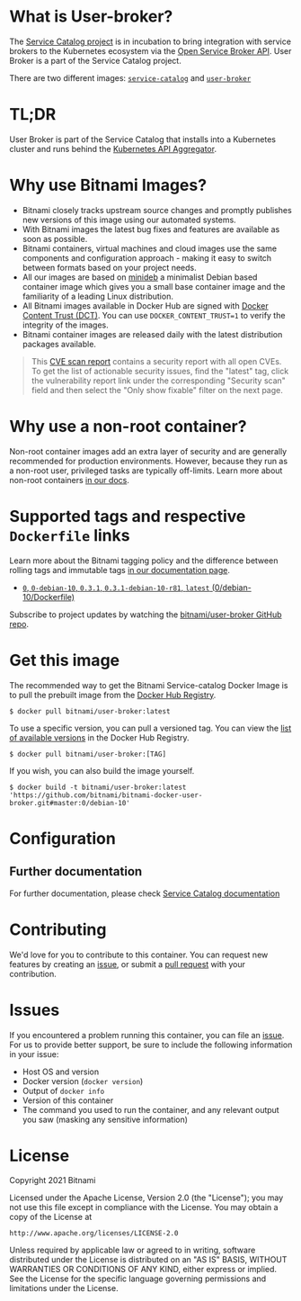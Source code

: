 
# What is User-broker?

The [Service Catalog project](https://github.com/kubernetes-incubator/service-catalog/) is in incubation to bring integration with service brokers to the Kubernetes ecosystem via the [Open Service Broker API](https://github.com/openservicebrokerapi/servicebroker). User Broker is a part of the Service Catalog project.

There are two different images: [`service-catalog`](https://github.com/bitnami/bitnami-docker-service-catalog) and [`user-broker`](https://github.com/bitnami/bitnami-docker-user-broker)

# TL;DR

User Broker is part of the Service Catalog that installs into a Kubernetes cluster and runs behind the [Kubernetes API Aggregator](https://kubernetes.io/docs/concepts/api-extension/apiserver-aggregation/).

# Why use Bitnami Images?

* Bitnami closely tracks upstream source changes and promptly publishes new versions of this image using our automated systems.
* With Bitnami images the latest bug fixes and features are available as soon as possible.
* Bitnami containers, virtual machines and cloud images use the same components and configuration approach - making it easy to switch between formats based on your project needs.
* All our images are based on [minideb](https://github.com/bitnami/minideb) a minimalist Debian based container image which gives you a small base container image and the familiarity of a leading Linux distribution.
* All Bitnami images available in Docker Hub are signed with [Docker Content Trust (DCT)](https://docs.docker.com/engine/security/trust/content_trust/). You can use `DOCKER_CONTENT_TRUST=1` to verify the integrity of the images.
* Bitnami container images are released daily with the latest distribution packages available.


> This [CVE scan report](https://quay.io/repository/bitnami/user-broker?tab=tags) contains a security report with all open CVEs. To get the list of actionable security issues, find the "latest" tag, click the vulnerability report link under the corresponding "Security scan" field and then select the "Only show fixable" filter on the next page.

# Why use a non-root container?

Non-root container images add an extra layer of security and are generally recommended for production environments. However, because they run as a non-root user, privileged tasks are typically off-limits. Learn more about non-root containers [in our docs](https://docs.bitnami.com/tutorials/work-with-non-root-containers/).

# Supported tags and respective `Dockerfile` links

Learn more about the Bitnami tagging policy and the difference between rolling tags and immutable tags [in our documentation page](https://docs.bitnami.com/tutorials/understand-rolling-tags-containers/).


* [`0`, `0-debian-10`, `0.3.1`, `0.3.1-debian-10-r81`, `latest` (0/debian-10/Dockerfile)](https://github.com/bitnami/bitnami-docker-user-broker/blob/0.3.1-debian-10-r81/0/debian-10/Dockerfile)

Subscribe to project updates by watching the [bitnami/user-broker GitHub repo](https://github.com/bitnami/bitnami-docker-user-broker).

# Get this image

The recommended way to get the Bitnami Service-catalog Docker Image is to pull the prebuilt image from the [Docker Hub Registry](https://hub.docker.com/r/bitnami/user-broker).

```console
$ docker pull bitnami/user-broker:latest
```

To use a specific version, you can pull a versioned tag. You can view the [list of available versions](https://hub.docker.com/r/bitnami/user-broker/tags/) in the Docker Hub Registry.

```console
$ docker pull bitnami/user-broker:[TAG]
```

If you wish, you can also build the image yourself.

```console
$ docker build -t bitnami/user-broker:latest 'https://github.com/bitnami/bitnami-docker-user-broker.git#master:0/debian-10'
```

# Configuration

## Further documentation

For further documentation, please check [Service Catalog documentation](https://kubernetes.io/docs/concepts/extend-kubernetes/service-catalog/)

# Contributing

We'd love for you to contribute to this container. You can request new features by creating an [issue](https://github.com/bitnami/bitnami-docker-user-broker/issues), or submit a [pull request](https://github.com/bitnami/bitnami-docker-user-broker/pulls) with your contribution.

# Issues

If you encountered a problem running this container, you can file an [issue](https://github.com/bitnami/bitnami-docker-user-broker/issues/new). For us to provide better support, be sure to include the following information in your issue:

- Host OS and version
- Docker version (`docker version`)
- Output of `docker info`
- Version of this container
- The command you used to run the container, and any relevant output you saw (masking any sensitive information)

# License

Copyright 2021 Bitnami

Licensed under the Apache License, Version 2.0 (the "License");
you may not use this file except in compliance with the License.
You may obtain a copy of the License at

    http://www.apache.org/licenses/LICENSE-2.0

Unless required by applicable law or agreed to in writing, software
distributed under the License is distributed on an "AS IS" BASIS,
WITHOUT WARRANTIES OR CONDITIONS OF ANY KIND, either express or implied.
See the License for the specific language governing permissions and
limitations under the License.
